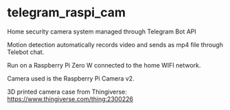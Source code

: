 # telegram_raspi_cam
Home security camera system managed through Telegram Bot API

Motion detection automatically records video and sends as mp4 file through Telebot chat.

Run on a Raspberry Pi Zero W connected to the home WIFI network.

Camera used is the Raspberry Pi Camera v2.

3D printed camera case from Thingiverse: https://www.thingiverse.com/thing:2300226